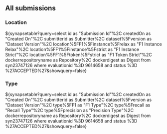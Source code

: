 ## All submissions

### Location

${synapsetable?query=select id as "Submission Id"%2C createdOn as "Created
On"%2C submitterid as Submitter%2C dataset%5Fversion as "Dataset Version"%2C
location%5FF1%5Finstance%5Frelax  as "F1 Instance Relax"%2C
location%5FF1%5Finstance%5Fstrict as "F1 Instance Strict"%2C
location%5FF1%5Ftoken%5Fstrict as "F1 Token Strict"%2C dockerrepositoryname as
Repository%2C dockerdigest as Digest  from  syn23747126 where evaluationid %3D
9614658 and status %3D %27ACCEPTED%27&showquery=false}

### Type

${synapsetable?query=select id as "Submission Id"%2C createdOn as "Created
On"%2C submitterid as Submitter%2C dataset%5Fversion as "Dataset Version"%2C
type%5FF1  as "F1 Type"%2C type%5Frecall as "Recall Type"%2C type%5Fprecision as
"Precision Type"%2C dockerrepositoryname as Repository%2C dockerdigest as Digest
from  syn23747126 where evaluationid %3D 9614658 and status %3D
%27ACCEPTED%27&showquery=false}
